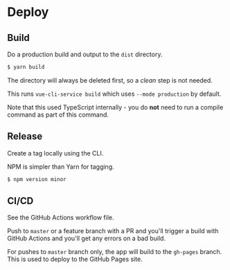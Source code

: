 # Deploy


## Build

Do a production build and output to the `dist` directory.

```sh
$ yarn build
```

The directory will always be deleted first, so a _clean_ step is not needed.

This runs `vue-cli-service build` which uses `--mode production` by default.

Note that this used TypeScript internally - you do **not** need to run a compile command as part of this command.


## Release

Create a tag locally using the CLI.

NPM is simpler than Yarn for tagging.

```sh
$ npm version minor
```


## CI/CD

See the GitHub Actions workflow file.

Push to `master` or a feature branch with a PR and you'll trigger a build with GitHub Actions and you'll get any errors on a bad build.

For pushes to `master` branch only, the app will build to the `gh-pages` branch. This is used to deploy to the GitHub Pages site.
